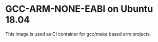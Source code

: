 # GCC-ARM-NONE-EABI on Ubuntu 18.04

This image is used as CI container for gcc/make based arm projects.

